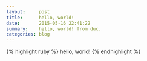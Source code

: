```yaml
---
layout:     post
title:      hello, world!
date:       2015-05-16 22:41:22
summary:    hello, world! from duc.
categories: blog
---
```


{% highlight ruby %}
hello, world!
{% endhighlight %}
